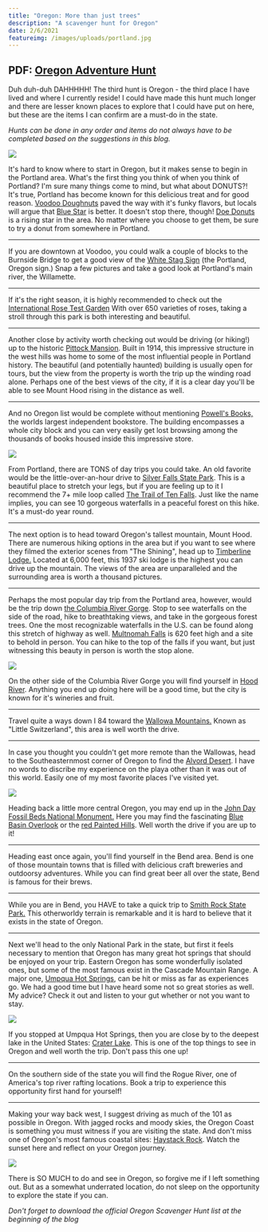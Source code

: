 ```yaml
---
title: "Oregon: More than just trees"
description: "A scavenger hunt for Oregon"
date: 2/6/2021
featureimg: /images/uploads/portland.jpg
---
```

<h2>PDF: <a href="/images/uploads/orhunt.pdf" target="_blank">Oregon Adventure Hunt</a></h2>

Duh duh-duh DAHHHHH! The third hunt is Oregon - the third place I have lived and where I currently reside! I could have made this hunt much longer and there are lesser known places to explore that I could have put on here, but these are the items I can confirm are a must-do in the state.

*Hunts can be done in any order and items do not always have to be completed based on the suggestions in this blog.*

<img src="/images/uploads/ormap.jpg" />

It's hard to know where to start in Oregon, but it makes sense to begin in the Portland area. What's the first thing you think of when you think of Portland? I'm sure many things come to mind, but what about DONUTS?! It's true, Portland has become known for this delicious treat and for good reason. <a href="https://www.voodoodoughnut.com/" target="_blank">Voodoo Doughnuts</a> paved the way with it's funky flavors, but locals will argue that <a href="https://www.bluestardonuts.com/" target="_blank">Blue Star</a> is better. It doesn't stop there, though! <a href="http://www.doedonuts.com/" target="_blank">Doe Donuts</a> is a rising star in the area. No matter where you choose to get them, be sure to try a donut from somewhere in Portland.

*****

If you are downtown at Voodoo, you could walk a couple of blocks to the Burnside Bridge to get a good view of the <a href="https://bestofthenorthwest.com/the-white-stag-sign-portland-oregon/" target="_blank">White Stag Sign</a> (the Portland, Oregon sign.) Snap a few pictures and take a good look at Portland's main river, the Willamette.

*****

If it's the right season, it is highly recommended to check out the <a href="https://www.portland.gov/parks/washington-park-international-rose-test-garden" target="_blank">International Rose Test Garden</a> With over 650 varieties of roses, taking a stroll through this park is both interesting and beautiful.

*****

Another close by activity worth checking out would be driving (or hiking!) up to the historic <a href="https://pittockmansion.org/" target="_blank">Pittock Mansion</a>. Built in 1914, this impressive structure in the west hills was home to some of the most influential people in Portland history. The beautiful (and potentially haunted) building is usually open for tours, but the view from the property is worth the trip up the winding road alone. Perhaps one of the best views of the city, if it is a clear day you'll be able to see Mount Hood rising in the distance as well. 

*****

And no Oregon list would be complete without mentioning <a href="https://www.powells.com/" target="_blank">Powell's Books,</a> the worlds largest independent bookstore. The building encompasses a whole city block and you can very easily get lost browsing among the thousands of books housed inside this impressive store.

<img src="/images/uploads/powells.jpg" />

From Portland, there are TONS of day trips you could take. An old favorite would be the little-over-an-hour drive to <a href="https://stateparks.oregon.gov/index.cfm?do=park.profile&parkId=151" target="_blank">Silver Falls State Park</a>. This is a beautiful place to stretch your legs, but if you are feeling up to it I recommend the 7+ mile loop called <a href="https://www.oregonhikers.org/field_guide/Trail_of_Ten_Falls_Loop_Hike" target="_blank">The Trail of Ten Falls</a>. Just like the name implies, you can see 10 gorgeous waterfalls in a peaceful forest on this hike. It's a must-do year round. 

*****

The next option is to head toward Oregon's tallest mountain, Mount Hood. There are numerous hiking options in the area but if you want to see where they filmed the exterior scenes from "The Shining", head up to <a href="https://www.timberlinelodge.com/" target="_blank">Timberline Lodge.</a> Located at 6,000 feet, this 1937 ski lodge is the highest you can drive up the mountain. The views of the area are unparalleled and the surrounding area is worth a thousand pictures.

*****

Perhaps the most popular day trip from the Portland area, however, would be the trip down <a href="https://traveloregon.com/places-to-go/regions/columbia-river-gorge/" target="_blank">the Columbia River Gorge</a>. Stop to see waterfalls on the side of the road, hike to breathtaking views, and take in the gorgeous forest trees. One the most recognizable waterfalls in the U.S. can be found along this stretch of highway as well. <a href="https://www.multnomahfallslodge.com/" target="_blank">Multnomah Falls</a> is 620 feet high and a site to behold in person. You can hike to the top of the falls if you want, but just witnessing this beauty in person is worth the stop alone.

<img src="/images/uploads/mult.jpg" />

On the other side of the Columbia River Gorge you will find yourself in <a href="https://visithoodriver.com/" target="_blank">Hood River</a>. Anything you end up doing here will be a good time, but the city is known for it's wineries and fruit.

*****

Travel quite a ways down I 84 toward the <a href="https://traveloregon.com/things-to-do/destinations/mountains/the-wallowas/" target="_blank">Wallowa Mountains.</a> Known as "Little Switzerland", this area is well worth the drive. 

*****

In case you thought you couldn't get more remote than the Wallowas, head to the Southeasternmost corner of Oregon to find the <a href="https://traveloregon.com/things-to-do/destinations/parks-forests-wildlife-areas/the-alvord-desert/" target="_blank">Alvord Desert</a>. I have no words to discribe my experience on the playa other than it was out of this world. Easily one of my most favorite places I've visited yet.

<img src="/images/uploads/alv.jpg" />

Heading back a little more central Oregon, you may end up in the <a href="https://www.nps.gov/joda/index.htm" target="_blank">John Day Fossil Beds National Monument.</a> Here you may find the fascinating <a href="https://www.alltrails.com/trail/us/oregon/blue-basin-overlook-trail" target="_blank">Blue Basin Overlook</a> or the <a href="https://www.nps.gov/joda/planyourvisit/ptd-hills-unit.htm" target="_blank">red Painted Hills</a>. Well worth the drive if you are up to it!

*****

Heading east once again, you'll find yourself in the Bend area. Bend is one of those mountain towns that is filled with delicious craft breweries and outdoorsy adventures. While you can find great beer all over the state, Bend is famous for their brews.

*****

While you are in Bend, you HAVE to take a quick trip to <a href="https://smithrock.com/" target="_blank">Smith Rock State Park.</a> This otherworldy terrain is remarkable and it is hard to believe that it exists in the state of Oregon.

*****

Next we'll head to the only National Park in the state, but first it feels necessary to mention that Oregon has many great hot springs that should be enjoyed on your trip. Eastern Oregon has some wonderfully isolated ones, but some of the most famous exist in the Cascade Mountain Range. A major one, <a href="https://www.fs.usda.gov/recarea/umpqua/recarea/?recid=66048" target="_blank">Umpqua Hot Springs</a>, can be hit or miss as far as experiences go. We had a good time but I have heard some not so great stories as well. My advice? Check it out and listen to your gut whether or not you want to stay.

<img src="/images/uploads/ump.jpg" />

If you stopped at Umpqua Hot Springs, then you are close by to the deepest lake in the United States: <a href="https://www.nps.gov/crla/index.htm" target="_blank">Crater Lake</a>. This is one of the top things to see in Oregon and well worth the trip. Don't pass this one up!

*****

On the southern side of the state you will find the Rogue River, one of America's top river rafting locations. Book a trip to experience this opportunity first hand for yourself!

*****

Making your way back west, I suggest driving as much of the 101 as possible in Oregon. With jagged rocks and moody skies, the Oregon Coast is something you must witness if you are visiting the state. And don't miss one of Oregon's most famous coastal sites: <a href="https://www.cannonbeach.org/things-to-do/beaches-and-parks/haystack-rock/" target="_blank">Haystack Rock</a>. Watch the sunset here and reflect on your Oregon journey. 

<img src="/images/uploads/cannon.jpg" />

There is SO MUCH to do and see in Oregon, so forgive me if I left something out. But as a somewhat underrated location, do not sleep on the opportunity to explore the state if you can. 

*Don't forget to download the official Oregon Scavenger Hunt list at the beginning of the blog*